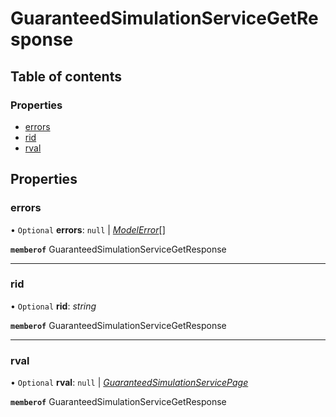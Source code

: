 # GuaranteedSimulationServiceGetResponse


## Table of contents

### Properties

- [errors](guaranteedsimulationservicegetresponse.md#errors)
- [rid](guaranteedsimulationservicegetresponse.md#rid)
- [rval](guaranteedsimulationservicegetresponse.md#rval)

## Properties

### errors

• `Optional` **errors**: ``null`` \| [*ModelError*](modelerror.md)[]

**`memberof`** GuaranteedSimulationServiceGetResponse

___

### rid

• `Optional` **rid**: *string*

**`memberof`** GuaranteedSimulationServiceGetResponse

___

### rval

• `Optional` **rval**: ``null`` \| [*GuaranteedSimulationServicePage*](guaranteedsimulationservicepage.md)

**`memberof`** GuaranteedSimulationServiceGetResponse
